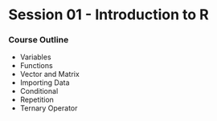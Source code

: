 # Session 01 - Introduction to R

### Course Outline

<ul>
  <li>Variables</li>
  <li>Functions</li>
  <li>Vector and Matrix</li>
  <li>Importing Data</li>
  <li>Conditional</li>
  <li>Repetition</li>
  <li>Ternary Operator</li>
</ul>
